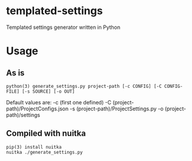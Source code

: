 # templated-settings
Templated settings generator written in Python


# Usage
## As is
```
python(3) generate_settings.py project-path [-c CONFIG] [-C CONFIG-FILE] [-s SOURCE] [-o OUT]
```

Default values are:
    -c (first one defined)
    -C (project-path)/ProjectConfigs.json
    -s (project-path)/ProjectSettings.py
    -o (project-path)/settings

## Compiled with nuitka
```
pip(3) install nuitka
nuitka ./generate_settings.py
```
